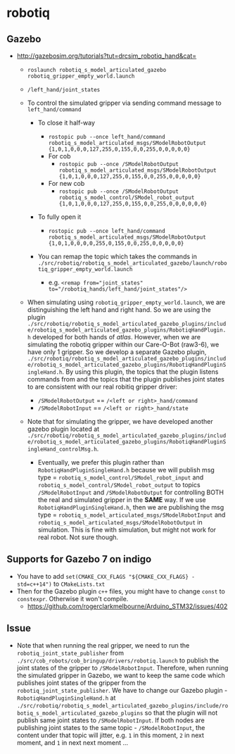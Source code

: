 # robotiq
## Gazebo
* http://gazebosim.org/tutorials?tut=drcsim_robotiq_hand&cat=
  * `roslaunch robotiq_s_model_articulated_gazebo robotiq_gripper_empty_world.launch`
  * `/left_hand/joint_states`
  * To control the simulated gripper via sending command message to `left_hand/command`
    * To close it half-way
      * `rostopic pub --once left_hand/command robotiq_s_model_articulated_msgs/SModelRobotOutput {1,0,1,0,0,0,127,255,0,155,0,0,255,0,0,0,0,0}`
      * For cob
        * `rostopic pub --once /SModelRobotOutput robotiq_s_model_articulated_msgs/SModelRobotOutput {1,0,1,0,0,0,127,255,0,155,0,0,255,0,0,0,0,0}`
      * For new cob
        * `rostopic pub --once /SModelRobotOutput robotiq_s_model_control/SModel_robot_output {1,0,1,0,0,0,127,255,0,155,0,0,255,0,0,0,0,0,0}`

    * To fully open it
      * `rostopic pub --once left_hand/command robotiq_s_model_articulated_msgs/SModelRobotOutput {1,0,1,0,0,0,0,255,0,155,0,0,255,0,0,0,0,0}`
    * You can remap the topic which takes the commands in `./src/robotiq/robotiq_s_model_articulated_gazebo/launch/robotiq_gripper_empty_world.launch`
      * e.g. `<remap from="joint_states" to="/robotiq_hands/left_hand/joint_states"/>`
  * When simulating using `robotiq_gripper_empty_world.launch`, we are distinguishing the left hand and right hand. So we are using the plugin `./src/robotiq/robotiq_s_model_articulated_gazebo_plugins/include/robotiq_s_model_articulated_gazebo_plugins/RobotiqHandPlugin.h` developed for both hands of *atlas*. However, when we are simulating the robotiq gripper within our Care-O-Bot (raw3-6), we have only 1 gripper. So we develop a separate Gazebo plugin, `./src/robotiq/robotiq_s_model_articulated_gazebo_plugins/include/robotiq_s_model_articulated_gazebo_plugins/RobotiqHandPluginSingleHand.h`. By using this plugin, the topics that the plugin listens commands from and the topics that the plugin publishes joint states to are consistent with our real robitiq gripper driver:
    * `/SModelRobotOutput` == `/<left or right>_hand/command`
    * `/SModelRobotInput` == `/<left or right>_hand/state`

  * Note that for simulating the gripper, we have developed another gazebo plugin located at `./src/robotiq/robotiq_s_model_articulated_gazebo_plugins/include/robotiq_s_model_articulated_gazebo_plugins/RobotiqHandPluginSingleHand_controlMsg.h`.
    * Eventually, we prefer this plugin rather than `RobotiqHandPluginSingleHand.h` because we will publish msg type = `robotiq_s_model_control/SModel_robot_input` and `robotiq_s_model_control/SModel_robot_output` to topics `/SModelRobotInput` and `/SModelRobotOutput` for controlling BOTH the real and simulated gripper in the **SAME** way. If we use `RobotiqHandPluginSingleHand.h`, then we are publishing the msg type = `robotiq_s_model_articulated_msgs/SModelRobotInput` and `robotiq_s_model_articulated_msgs/SModelRobotOutput` in simulation. This is fine with simulation, but might not work for real robot. Not sure though.

## Supports for Gazebo 7 on indigo
* You have to add `set(CMAKE_CXX_FLAGS "${CMAKE_CXX_FLAGS} -std=c++14")` to `CMakeLists.txt`
* Then for the Gazebo plugin `c++` files, you might have to change `const` to `constexpr`. Otherwise it won't compile.
  - https://github.com/rogerclarkmelbourne/Arduino_STM32/issues/402


## Issue
* Note that when running the real gripper, we need to run the `robotiq_joint_state_publisher` from `./src/cob_robots/cob_bringup/drivers/robotiq.launch` to publish the joint states of the gripper to `/SModelRobotInput`. Therefore, when running the simulated gripper in Gazebo, we want to keep the same code which publishes joint states of the gripper from the `robotiq_joint_state_publisher`. We have to change our Gazebo plugin - `RobotiqHandPluginSingleHand.h` at `./src/robotiq/robotiq_s_model_articulated_gazebo_plugins/include/robotiq_s_model_articulated_gazebo_plugins` so that the plugin will not publish same joint states to `/SModelRobotInput`. If both nodes are publishing joint states to the same topic - `/SModelRobotInput`, the content under that topic will jitter, e.g. `1` in this moment, `2` in next moment, and `1` in next next moment ...
